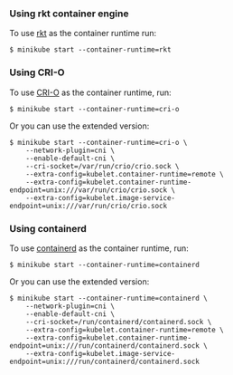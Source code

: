 ### Using rkt container engine

To use [rkt](https://github.com/coreos/rkt) as the container runtime run:

```shell
$ minikube start --container-runtime=rkt
```


### Using CRI-O

To use [CRI-O](https://github.com/kubernetes-sigs/cri-o) as the container runtime, run:

```shell
$ minikube start --container-runtime=cri-o
```

Or you can use the extended version:

```shell
$ minikube start --container-runtime=cri-o \
    --network-plugin=cni \
    --enable-default-cni \
    --cri-socket=/var/run/crio/crio.sock \
    --extra-config=kubelet.container-runtime=remote \
    --extra-config=kubelet.container-runtime-endpoint=unix:///var/run/crio/crio.sock \
    --extra-config=kubelet.image-service-endpoint=unix:///var/run/crio/crio.sock
```

### Using containerd

To use [containerd](https://github.com/containerd/containerd) as the container runtime, run:

```shell
$ minikube start --container-runtime=containerd
```

Or you can use the extended version:

```shell
$ minikube start --container-runtime=containerd \
    --network-plugin=cni \
    --enable-default-cni \
    --cri-socket=/run/containerd/containerd.sock \
    --extra-config=kubelet.container-runtime=remote \
    --extra-config=kubelet.container-runtime-endpoint=unix:///run/containerd/containerd.sock \
    --extra-config=kubelet.image-service-endpoint=unix:///run/containerd/containerd.sock
```
